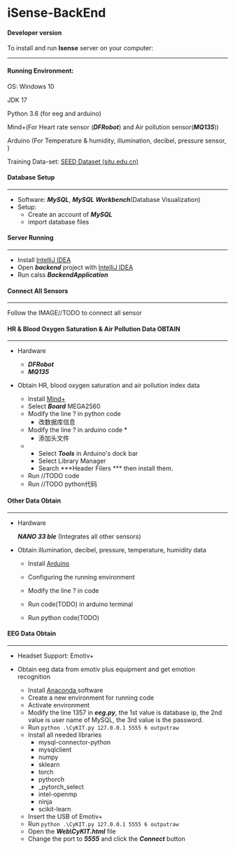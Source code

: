 # iSense-BackEnd

#### Developer version

To install and run **Isense** server on your computer:

-----

#### Running Environment: 

OS: Windows 10

JDK 17

Python 3.6 (for eeg and arduino)

Mind+(For Heart rate sensor (***DFRobot***) and Air pollution sensor(***MQ135***)) 

Arduino (For Temperature & humidity, illumination, decibel, pressure sensor,   )

Training Data-set: [SEED Dataset (sjtu.edu.cn)](https://bcmi.sjtu.edu.cn/home/seed/)



#### Database Setup

-----

* Software: ***MySQL***, ***MySQL*** ***Workbench***(Database Visualization)
* Setup: 
  * Create an account of ***MySQL***
  * import database files



#### Server Running

---

* Install [IntelliJ IDEA](https://www.jetbrains.com/zh-cn/idea/download/#section=windows)
* Open ***backend*** project with [IntelliJ IDEA](https://www.jetbrains.com/zh-cn/idea/download/#section=windows)
* Run calss ***BackendApplication***



#### Connect All Sensors

----

Follow the IMAGE//TODO to connect all sensor



#### HR & Blood Oxygen Saturation & Air Pollution Data OBTAIN

---

* Hardware

  * ***DFRobot***
  * ***MQ135***

  

* Obtain HR, blood oxygen saturation and air pollution index data

  * Install [Mind+](https://mindplus.cc/)
  * Select ***Board*** MEGA2560
  * Modify the line ? in python code
    * 改数据库信息
  * Modify the line ? in arduino code
    * 
    * 添加头文件
  * 
    * Select ***Tools*** in Arduino's dock bar
    * Select Library Manager
    * Search ***Header Filers *** then install them.
  * Run //TODO code
  * Run //TODO python代码





#### Other Data Obtain

------

* Hardware 

  ***NANO 33 ble*** (Integrates all other sensors)

* Obtain illumination, decibel, pressure, temperature, humidity data

  * Install [Arduino](https://www.arduino.cc/)

  * Configuring the running environment

  * Modify the line ? in code

  * Run code(TODO) in arduino terminal

  * Run python code(TODO)

    

#### EEG Data Obtain

----

* Headset Support: Emotiv+

* Obtain eeg data from emotiv plus equipment and get emotion recognition  
  * Install [Anaconda ](https://www.anaconda.com/) software
  * Create a new environment for running code
  * Activate environment 
  * Modify the  line 1357 in ***eeg.py***, the 1st value is database ip, the 2nd value is user name of MySQL, the 3rd value is the password.
  * Run `python .\CyKIT.py 127.0.0.1 5555 6 outputraw`
  * Install all needed libraries 
    * mysql-connector-python
    * mysqlclient
    * numpy
    * sklearn
    * torch
    * pythorch
    * _pytorch_select
    * intel-openmp
    * ninja
    * scikit-learn
  * Insert the USB of Emotiv+
  * Run `python .\CyKIT.py 127.0.0.1 5555 6 outputraw`
  * Open the ***Web\CyKIT.html*** file
  * Change the port to ***5555*** and click the ***Connect*** button



